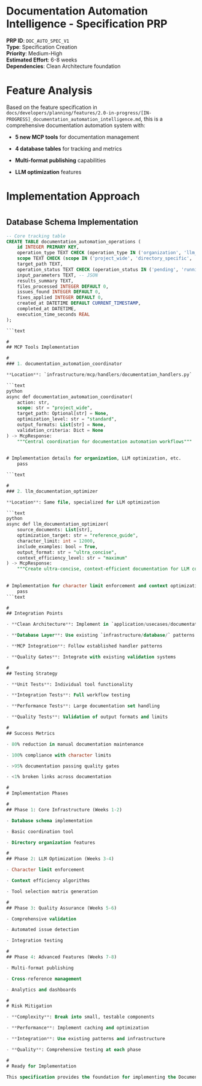 
# Documentation Automation Intelligence - Specification PRP

**PRP ID**: `DOC_AUTO_SPEC_V1`  
**Type**: Specification Creation  
**Priority**: Medium-High  
**Estimated Effort**: 6-8 weeks  
**Dependencies**: Clean Architecture foundation  

#
# Feature Analysis

Based on the feature specification in `docs/developers/planning/features/2.0-in-progress/[IN-PROGRESS]_documentation_automation_intelligence.md`, this is a comprehensive documentation automation system with:

- **5 new MCP tools** for documentation management

- **4 database tables** for tracking and metrics

- **Multi-format publishing** capabilities

- **LLM optimization** features

#
# Implementation Approach

#
## Database Schema Implementation

```sql
-- Core tracking table
CREATE TABLE documentation_automation_operations (
    id INTEGER PRIMARY KEY,
    operation_type TEXT CHECK (operation_type IN ('organization', 'llm_optimization', 'quality_audit', 'reference_management', 'multi_format_publish')),
    scope TEXT CHECK (scope IN ('project_wide', 'directory_specific', 'file_specific')),
    target_path TEXT,
    operation_status TEXT CHECK (operation_status IN ('pending', 'running', 'completed', 'failed', 'cancelled')),
    input_parameters TEXT, -- JSON
    results_summary TEXT,
    files_processed INTEGER DEFAULT 0,
    issues_found INTEGER DEFAULT 0,
    fixes_applied INTEGER DEFAULT 0,
    created_at DATETIME DEFAULT CURRENT_TIMESTAMP,
    completed_at DATETIME,
    execution_time_seconds REAL
);

```text

#
## MCP Tools Implementation

#
### 1. documentation_automation_coordinator

**Location**: `infrastructure/mcp/handlers/documentation_handlers.py`

```text
python
async def documentation_automation_coordinator(
    action: str,
    scope: str = "project_wide",
    target_path: Optional[str] = None,
    optimization_level: str = "standard",
    output_formats: List[str] = None,
    validation_criteria: Dict = None
) -> McpResponse:
    """Central coordination for documentation automation workflows"""
    
    
# Implementation details for organization, LLM optimization, etc.
    pass

```text

#
### 2. llm_documentation_optimizer

**Location**: Same file, specialized for LLM optimization

```text
python
async def llm_documentation_optimizer(
    source_documents: List[str],
    optimization_target: str = "reference_guide",
    character_limit: int = 12000,
    include_examples: bool = True,
    output_format: str = "ultra_concise",
    context_efficiency_level: str = "maximum"
) -> McpResponse:
    """Create ultra-concise, context-efficient documentation for LLM consumption"""
    
    
# Implementation for character limit enforcement and context optimization
    pass
```text

#
## Integration Points

- **Clean Architecture**: Implement in `application/usecases/documentation/`

- **Database Layer**: Use existing `infrastructure/database/` patterns

- **MCP Integration**: Follow established handler patterns

- **Quality Gates**: Integrate with existing validation systems

#
## Testing Strategy

- **Unit Tests**: Individual tool functionality

- **Integration Tests**: Full workflow testing

- **Performance Tests**: Large documentation set handling

- **Quality Tests**: Validation of output formats and limits

#
## Success Metrics

- 80% reduction in manual documentation maintenance

- 100% compliance with character limits

- >95% documentation passing quality gates

- <1% broken links across documentation

#
# Implementation Phases

#
## Phase 1: Core Infrastructure (Weeks 1-2)

- Database schema implementation

- Basic coordination tool

- Directory organization features

#
## Phase 2: LLM Optimization (Weeks 3-4)  

- Character limit enforcement

- Context efficiency algorithms

- Tool selection matrix generation

#
## Phase 3: Quality Assurance (Weeks 5-6)

- Comprehensive validation

- Automated issue detection

- Integration testing

#
## Phase 4: Advanced Features (Weeks 7-8)

- Multi-format publishing

- Cross-reference management

- Analytics and dashboards

#
# Risk Mitigation

- **Complexity**: Break into small, testable components

- **Performance**: Implement caching and optimization

- **Integration**: Use existing patterns and infrastructure

- **Quality**: Comprehensive testing at each phase

#
# Ready for Implementation

This specification provides the foundation for implementing the Documentation Automation Intelligence feature as part of the 2.0 release.
